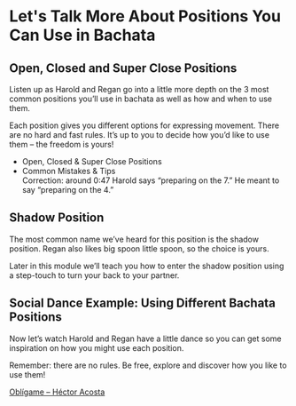# Let's Talk More About Positions You Can Use in Bachata

## Open, Closed and Super Close Positions

Listen up as Harold and Regan go into a little more depth on the 3 most common positions you’ll use in bachata as well as how and when to use them.

Each position gives you different options for expressing movement. There are no hard and fast rules. It’s up to you to decide how you’d like to use them – the freedom is yours!

* Open, Closed & Super Close Positions
* Common Mistakes & Tips
<br>Correction: around 0:47 Harold says “preparing on the 7.” He meant to say “preparing on the 4.”

## Shadow Position

The most common name we’ve heard for this position is the shadow position. Regan also likes big spoon little spoon, so the choice is yours.

Later in this module we’ll teach you how to enter the shadow position using a step-touch to turn your back to your partner.

## Social Dance Example: Using Different Bachata Positions

Now let’s watch Harold and Regan have a little dance so you can get some inspiration on how you might use each position.

Remember: there are no rules. Be free, explore and discover how you like to use them!

[Oblígame – Héctor Acosta](https://www.youtube.com/watch?v=Y0j7t6dQ5JA&ab_channel=HectorAcosta-Topic)
